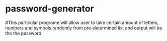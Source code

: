 # password-generator
#This particular programe will allow user to take certain amount of letters, numbers and symbols randomly  from pre-determined list and output will be the the password.